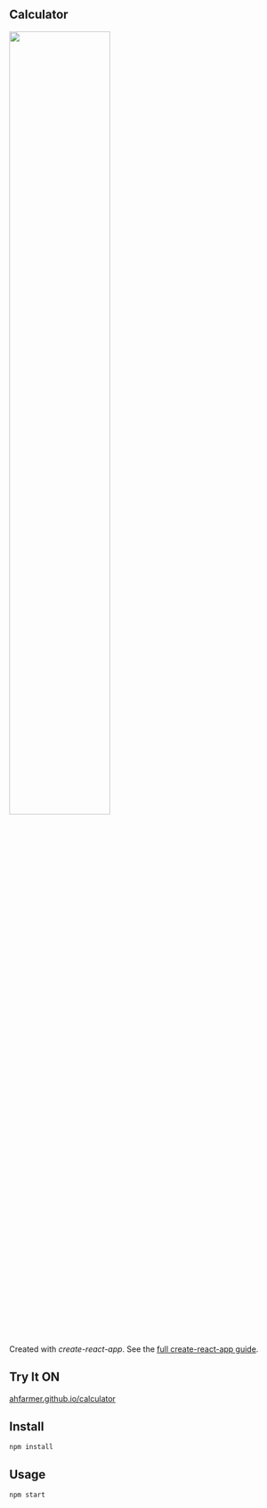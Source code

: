 Calculator
---
<img src="Logotype primary.png" width="60%" height="60%" />

Created with *create-react-app*. See the [full create-react-app guide](https://github.com/facebookincubator/create-react-app/blob/master/packages/react-scripts/template/README.md).



Try It ON 
---

[ahfarmer.github.io/calculator](https://ahfarmer.github.io/calculator/)



Install
---

`npm install`



Usage
---

`npm start`

